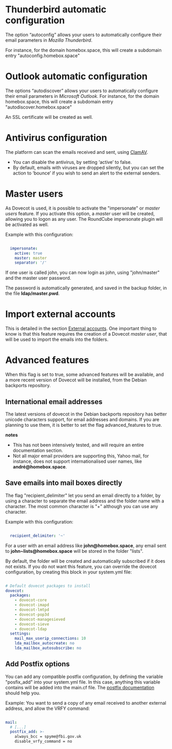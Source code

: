 # Thunderbird automatic configuration

The option “autoconfig” allows your users to
automatically configure their email parameters in _Mozilla
Thunderbird_.

For instance, for the domain homebox.space, this will create
a subdomain entry "autoconfig.homebox.space"

# Outlook automatic configuration

The options “autodiscover” allows your users to
automatically configure their email parameters in
_Microsoft Outlook_. For instance, for the domain homebox.space,
this will create a subdomain entry "autodiscover.homebox.space"

An SSL certificate will be created as well.

# Antivirus configuration

The platform can scan the emails received and sent, using
[ClamAV](https://clamav.net/).

- You can disable the antivirus, by setting ‘active’ to false.
- By default, emails with viruses are dropped silently, but you can
  set the action to ‘bounce’ if you wish to send an alert to the
  external senders.

# Master users

As Dovecot is used, it is possible to activate the "impersonate" or
_master users_ feature.  If you activate this option, a _master_ user
will be created, allowing you to logon as any user.  The RoundCube
impersonate plugin will be activated as well.

Example with this configuration:

```yaml

  impersonate:
    active: true
    master: master
    separator: '/'

```

If one user is called john, you can now login as john, using
"john/master" and the master user password.

The password is automatically generated, and saved in the backup
folder, in the file __ldap/master.pwd__.

# Import external accounts

This is detailed in the section [External accounts](external-accounts.md).
One important thing to know is that this feature requires the creation
of a Dovecot _master user_, that will be used to import the emails into the folders.

# Advanced features

When this flag is set to true, some advanced features will be
available, and a more recent version of Dovecot will be installed,
from the Debian backports repository.

## International email addresses

The latest versions of dovecot in the Debian backports repository has
better unicode characters support, for email addresses and domains. If
you are planning to use them, it is better to set the flag
advanced_features to true.

__notes__

- This has not been intensively tested, and will require an entire
  documentation section.
- Not all major email providers are supporting this, Yahoo mail, for
  instance, does not support internationalised user names, like
  __andré@homebox.space__.

## Save emails into mail boxes directly

The flag "recipient_delimiter" let you send an email directly to a
folder, by using a character to separate the email address and the
folder name with a character. The most common character is "+"
although you can use any character.

Example with this configuration:

```yaml

  recipient_delimiter: '~'

```
For a user with an email address like __john@homebox.space__, any
email sent to __john~lists@homebox.space__ will be stored in
the folder "lists".

By default, the folder will be created and automatically subscribed if
it does not exists.  If you do not want this feature, you can override
the dovecot configuration, by creating this block in your system.yml
file:

```yaml

# Default dovecot packages to install
dovecot:
  packages:
    - dovecot-core
    - dovecot-imapd
    - dovecot-lmtpd
    - dovecot-pop3d
    - dovecot-managesieved
    - dovecot-sieve
    - dovecot-ldap
  settings:
    mail_max_userip_connections: 10
    lda_mailbox_autocreate: no
    lda_mailbox_autosubscribe: no

```

## Add Postfix options

You can add any compatible postfix configuration, by defining the
variable "posfix_add" into your system.yml file. In this case,
anything this variable contains will be added into the main.cf
file.
The [postfix documentation](http://www.postfix.org/documentation.html)
should help you.

Example: You want to send a copy of any email received to another
external address, and allow the VRFY command:

```yaml

mail:
  # [...]
  postfix_add: >-
    always_bcc = spyme@fbi.gov.uk
    disable_vrfy_command = no

```
